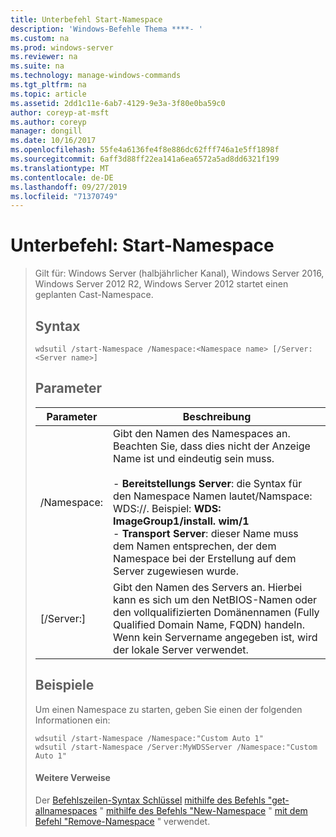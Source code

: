 ```yaml
---
title: Unterbefehl Start-Namespace
description: 'Windows-Befehle Thema ****- '
ms.custom: na
ms.prod: windows-server
ms.reviewer: na
ms.suite: na
ms.technology: manage-windows-commands
ms.tgt_pltfrm: na
ms.topic: article
ms.assetid: 2dd1c11e-6ab7-4129-9e3a-3f80e0ba59c0
author: coreyp-at-msft
ms.author: coreyp
manager: dongill
ms.date: 10/16/2017
ms.openlocfilehash: 55fe4a6136fe4f8e886dc62fff746a1e5ff1898f
ms.sourcegitcommit: 6aff3d88ff22ea141a6ea6572a5ad8dd6321f199
ms.translationtype: MT
ms.contentlocale: de-DE
ms.lasthandoff: 09/27/2019
ms.locfileid: "71370749"
---
```

# <a name="subcommand-start-namespace"></a>Unterbefehl: Start-Namespace

> Gilt für: Windows Server (halbjährlicher Kanal), Windows Server 2016, Windows Server 2012 R2, Windows Server 2012 startet einen geplanten Cast-Namespace.
> ## <a name="syntax"></a>Syntax
> ```
> wdsutil /start-Namespace /Namespace:<Namespace name> [/Server:<Server name>]
> ```
> ## <a name="parameters"></a>Parameter
> 
> |          Parameter          |                                                                                                                                                                                             Beschreibung                                                                                                                                                                                             |
> |-----------------------------|-----------------------------------------------------------------------------------------------------------------------------------------------------------------------------------------------------------------------------------------------------------------------------------------------------------------------------------------------------------------------------------------------------|
> | /Namespace:<Namespace name> | Gibt den Namen des Namespaces an. Beachten Sie, dass dies nicht der Anzeige Name ist und eindeutig sein muss.<br /><br />-   **Bereitstellungs Server**: die Syntax für den Namespace Namen lautet/Namspace: WDS:<Image group>/<Image name>/<Index>. Beispiel: **WDS: ImageGroup1/install. wim/1**<br />-   **Transport Server**: dieser Name muss dem Namen entsprechen, der dem Namespace bei der Erstellung auf dem Server zugewiesen wurde. |
> |   [/Server:<Server name>]   |                                                                                                           Gibt den Namen des Servers an. Hierbei kann es sich um den NetBIOS-Namen oder den vollqualifizierten Domänennamen (Fully Qualified Domain Name, FQDN) handeln. Wenn kein Servername angegeben ist, wird der lokale Server verwendet.                                                                                                           |
> 
> ## <a name="BKMK_examples"></a>Beispiele
> Um einen Namespace zu starten, geben Sie einen der folgenden Informationen ein:
> ```
> wdsutil /start-Namespace /Namespace:"Custom Auto 1"
> wdsutil /start-Namespace /Server:MyWDSServer /Namespace:"Custom Auto 1"
> ```
> #### <a name="additional-references"></a>Weitere Verweise
> Der [Befehlszeilen-Syntax Schlüssel](command-line-syntax-key.md)
> [mithilfe des Befehls "get-allnamespaces](using-the-get-allnamespaces-command.md) "
> [mithilfe des Befehls "New-Namespace](using-the-new-namespace-command.md) "
> [mit dem Befehl "Remove-Namespace](using-the-remove-namespace-command.md) " verwendet.
